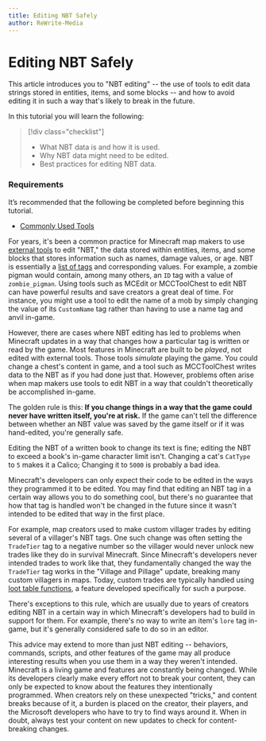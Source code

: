 ```yaml
---
title: Editing NBT Safely
author: ReWrite-Media
---
```

# Editing NBT Safely

This article introduces you to "NBT editing" -- the use of tools to edit data strings stored in entities, items, and some blocks -- and how to avoid editing it in such a way that's likely to break in the future.

In this tutorial you will learn the following:

> [!div class="checklist"]
>
> - What NBT data is and how it is used.
> - Why NBT data might need to be edited.
> - Best practices for editing NBT data.

### Requirements

It’s recommended that the following be completed before beginning this tutorial.

- [Commonly Used Tools](CommonlyUsedTools.md)

For years, it's been a common practice for Minecraft map makers to use [external tools](CommonlyUsedTools.md) to edit "NBT," the data stored within entities, items, and some blocks that stores information such as names, damage values, or age. NBT is essentially a [list of tags](https://minecraft.gamepedia.com/Chunk_format) and corresponding values. For example, a zombie pigman would contain, among many others, an `ID` tag with a value of `zombie_pigman`. Using tools such as MCEdit or MCCToolChest to edit NBT can have powerful results and save creators a great deal of time. For instance, you might use a tool to edit the name of a mob by simply changing the value of its `CustomName` tag rather than having to use a name tag and anvil in-game.

However, there are cases where NBT editing has led to problems when Minecraft updates in a way that changes how a particular tag is written or read by the game. Most features in Minecraft are built to be *played*, not edited with external tools. Those tools *simulate* playing the game. You could change a chest's content in game, and a tool such as MCCToolChest writes data to the NBT as if you had done just that. However, problems often arise when map makers use tools to edit NBT in a way that couldn't theoretically be accomplished in-game.

The golden rule is this: **If you change things in a way that the game could never have written itself, you're at risk.** If the game can't tell the difference between whether an NBT value was saved by the game itself or if it was hand-edited, you're generally safe.

Editing the NBT of a written book to change its text is fine; editing the NBT to exceed a book's in-game character limit isn't. Changing a cat's `CatType` to `5` makes it a Calico; Changing it to `5000` is probably a bad idea.

Minecraft's developers can only expect their code to be edited in the ways they programmed it to be edited. You may find that editing an NBT tag in a certain way allows you to do something cool, but there's no guarantee that how that tag is handled won't be changed in the future since it wasn't intended to be edited that way in the first place.

For example, map creators used to make custom villager trades by editing several of a villager's NBT tags. One such change was often setting the `TradeTier` tag to a negative number so the villager would never unlock new trades like they do in survival Minecraft. Since Minecraft's developers never intended trades to work like that, they fundamentally changed the way the `TradeTier` tag works in the "Village and Pillage" update, breaking many custom villagers in maps. Today, custom trades are typically handled using [loot table functions](LootAndTradeTableFunctions.md), a feature developed specifically for such a purpose.

There's exceptions to this rule, which are usually due to years of creators editing NBT in a certain way in which Minecraft's developers had to build in support for them. For example, there's no way to write an item's `lore` tag in-game, but it's generally considered safe to do so in an editor.

This advice may extend to more than just NBT editing -- behaviors, commands, scripts, and other features of the game may all produce interesting results when you use them in a way they weren't intended. Minecraft is a living game and features are constantly being changed. While its developers clearly make every effort not to break your content, they can only be expected to know about the features they intentionally programmed. When creators rely on these unexpected "tricks," and content breaks because of it, a burden is placed on the creator, their players, and the Microsoft developers who have to try to find ways around it. When in doubt, always test your content on new updates to check for content-breaking changes.
